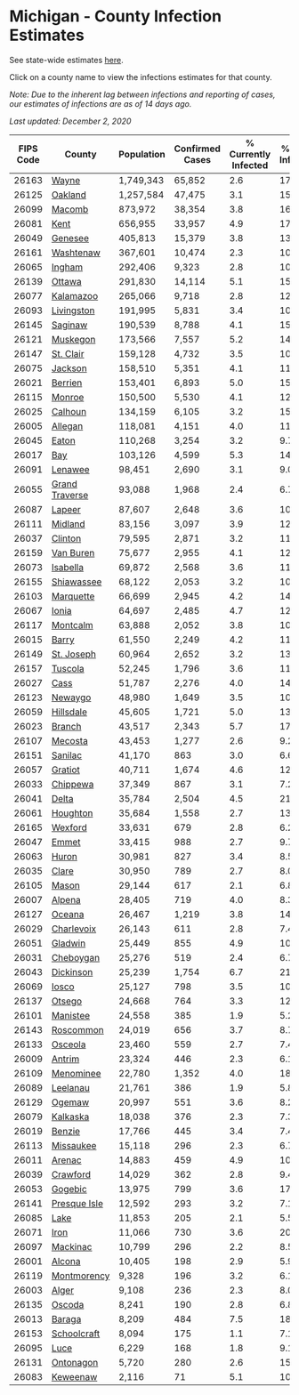 # Michigan - County Infection Estimates

See state-wide estimates [here](/infections/us-mi).

Click on a county name to view the infections estimates for that county.

*Note: Due to the inherent lag between infections and reporting of cases, our estimates of infections are as of 14 days ago.*

*Last updated: December 2, 2020*

|   FIPS Code |                           County |   Population |   Confirmed Cases |   % Currently Infected |   % Total Infected |
|-------------|----------------------------------|--------------|-------------------|------------------------|--------------------|
|       26163 |                   [Wayne](wayne) |    1,749,343 |            65,852 |                    2.6 |               17.2 |
|       26125 |               [Oakland](oakland) |    1,257,584 |            47,475 |                    3.1 |               15.4 |
|       26099 |                 [Macomb](macomb) |      873,972 |            38,354 |                    3.8 |               16.9 |
|       26081 |                     [Kent](kent) |      656,955 |            33,957 |                    4.9 |               17.2 |
|       26049 |               [Genesee](genesee) |      405,813 |            15,379 |                    3.8 |               13.9 |
|       26161 |           [Washtenaw](washtenaw) |      367,601 |            10,474 |                    2.3 |               10.5 |
|       26065 |                 [Ingham](ingham) |      292,406 |             9,323 |                    2.8 |               10.5 |
|       26139 |                 [Ottawa](ottawa) |      291,830 |            14,114 |                    5.1 |               15.5 |
|       26077 |           [Kalamazoo](kalamazoo) |      265,066 |             9,718 |                    2.8 |               12.0 |
|       26093 |         [Livingston](livingston) |      191,995 |             5,831 |                    3.4 |               10.4 |
|       26145 |               [Saginaw](saginaw) |      190,539 |             8,788 |                    4.1 |               15.9 |
|       26121 |             [Muskegon](muskegon) |      173,566 |             7,557 |                    5.2 |               14.6 |
|       26147 |           [St. Clair](st.-clair) |      159,128 |             4,732 |                    3.5 |               10.2 |
|       26075 |               [Jackson](jackson) |      158,510 |             5,351 |                    4.1 |               11.6 |
|       26021 |               [Berrien](berrien) |      153,401 |             6,893 |                    5.0 |               15.4 |
|       26115 |                 [Monroe](monroe) |      150,500 |             5,530 |                    4.1 |               12.4 |
|       26025 |               [Calhoun](calhoun) |      134,159 |             6,105 |                    3.2 |               15.0 |
|       26005 |               [Allegan](allegan) |      118,081 |             4,151 |                    4.0 |               11.3 |
|       26045 |                   [Eaton](eaton) |      110,268 |             3,254 |                    3.2 |                9.7 |
|       26017 |                       [Bay](bay) |      103,126 |             4,599 |                    5.3 |               14.6 |
|       26091 |               [Lenawee](lenawee) |       98,451 |             2,690 |                    3.1 |                9.0 |
|       26055 | [Grand Traverse](grand-traverse) |       93,088 |             1,968 |                    2.4 |                6.7 |
|       26087 |                 [Lapeer](lapeer) |       87,607 |             2,648 |                    3.6 |               10.1 |
|       26111 |               [Midland](midland) |       83,156 |             3,097 |                    3.9 |               12.1 |
|       26037 |               [Clinton](clinton) |       79,595 |             2,871 |                    3.2 |               11.9 |
|       26159 |           [Van Buren](van-buren) |       75,677 |             2,955 |                    4.1 |               12.4 |
|       26073 |             [Isabella](isabella) |       69,872 |             2,568 |                    3.6 |               11.7 |
|       26155 |         [Shiawassee](shiawassee) |       68,122 |             2,053 |                    3.2 |               10.4 |
|       26103 |           [Marquette](marquette) |       66,699 |             2,945 |                    4.2 |               14.1 |
|       26067 |                   [Ionia](ionia) |       64,697 |             2,485 |                    4.7 |               12.2 |
|       26117 |             [Montcalm](montcalm) |       63,888 |             2,052 |                    3.8 |               10.2 |
|       26015 |                   [Barry](barry) |       61,550 |             2,249 |                    4.2 |               11.4 |
|       26149 |         [St. Joseph](st.-joseph) |       60,964 |             2,652 |                    3.2 |               13.7 |
|       26157 |               [Tuscola](tuscola) |       52,245 |             1,796 |                    3.6 |               11.5 |
|       26027 |                     [Cass](cass) |       51,787 |             2,276 |                    4.0 |               14.0 |
|       26123 |               [Newaygo](newaygo) |       48,980 |             1,649 |                    3.5 |               10.7 |
|       26059 |           [Hillsdale](hillsdale) |       45,605 |             1,721 |                    5.0 |               13.2 |
|       26023 |                 [Branch](branch) |       43,517 |             2,343 |                    5.7 |               17.3 |
|       26107 |               [Mecosta](mecosta) |       43,453 |             1,277 |                    2.6 |                9.2 |
|       26151 |               [Sanilac](sanilac) |       41,170 |               863 |                    3.0 |                6.6 |
|       26057 |               [Gratiot](gratiot) |       40,711 |             1,674 |                    4.6 |               12.9 |
|       26033 |             [Chippewa](chippewa) |       37,349 |               867 |                    3.1 |                7.2 |
|       26041 |                   [Delta](delta) |       35,784 |             2,504 |                    4.5 |               21.8 |
|       26061 |             [Houghton](houghton) |       35,684 |             1,558 |                    2.7 |               13.3 |
|       26165 |               [Wexford](wexford) |       33,631 |               679 |                    2.8 |                6.2 |
|       26047 |                   [Emmet](emmet) |       33,415 |               988 |                    2.7 |                9.7 |
|       26063 |                   [Huron](huron) |       30,981 |               827 |                    3.4 |                8.5 |
|       26035 |                   [Clare](clare) |       30,950 |               789 |                    2.7 |                8.0 |
|       26105 |                   [Mason](mason) |       29,144 |               617 |                    2.1 |                6.8 |
|       26007 |                 [Alpena](alpena) |       28,405 |               719 |                    4.0 |                8.3 |
|       26127 |                 [Oceana](oceana) |       26,467 |             1,219 |                    3.8 |               14.9 |
|       26029 |         [Charlevoix](charlevoix) |       26,143 |               611 |                    2.8 |                7.4 |
|       26051 |               [Gladwin](gladwin) |       25,449 |               855 |                    4.9 |               10.6 |
|       26031 |           [Cheboygan](cheboygan) |       25,276 |               519 |                    2.4 |                6.7 |
|       26043 |           [Dickinson](dickinson) |       25,239 |             1,754 |                    6.7 |               21.9 |
|       26069 |                   [Iosco](iosco) |       25,127 |               798 |                    3.5 |               10.2 |
|       26137 |                 [Otsego](otsego) |       24,668 |               764 |                    3.3 |               12.0 |
|       26101 |             [Manistee](manistee) |       24,558 |               385 |                    1.9 |                5.2 |
|       26143 |           [Roscommon](roscommon) |       24,019 |               656 |                    3.7 |                8.7 |
|       26133 |               [Osceola](osceola) |       23,460 |               559 |                    2.7 |                7.4 |
|       26009 |                 [Antrim](antrim) |       23,324 |               446 |                    2.3 |                6.1 |
|       26109 |           [Menominee](menominee) |       22,780 |             1,352 |                    4.0 |               18.1 |
|       26089 |             [Leelanau](leelanau) |       21,761 |               386 |                    1.9 |                5.8 |
|       26129 |                 [Ogemaw](ogemaw) |       20,997 |               551 |                    3.6 |                8.2 |
|       26079 |             [Kalkaska](kalkaska) |       18,038 |               376 |                    2.3 |                7.3 |
|       26019 |                 [Benzie](benzie) |       17,766 |               445 |                    3.4 |                7.4 |
|       26113 |           [Missaukee](missaukee) |       15,118 |               296 |                    2.3 |                6.7 |
|       26011 |                 [Arenac](arenac) |       14,883 |               459 |                    4.9 |               10.1 |
|       26039 |             [Crawford](crawford) |       14,029 |               362 |                    2.8 |                9.4 |
|       26053 |               [Gogebic](gogebic) |       13,975 |               799 |                    3.6 |               17.9 |
|       26141 |     [Presque Isle](presque-isle) |       12,592 |               293 |                    3.2 |                7.1 |
|       26085 |                     [Lake](lake) |       11,853 |               205 |                    2.1 |                5.5 |
|       26071 |                     [Iron](iron) |       11,066 |               730 |                    3.6 |               20.2 |
|       26097 |             [Mackinac](mackinac) |       10,799 |               296 |                    2.2 |                8.5 |
|       26001 |                 [Alcona](alcona) |       10,405 |               198 |                    2.9 |                5.9 |
|       26119 |       [Montmorency](montmorency) |        9,328 |               196 |                    3.2 |                6.1 |
|       26003 |                   [Alger](alger) |        9,108 |               236 |                    2.3 |                8.0 |
|       26135 |                 [Oscoda](oscoda) |        8,241 |               190 |                    2.8 |                6.8 |
|       26013 |                 [Baraga](baraga) |        8,209 |               484 |                    7.5 |               18.7 |
|       26153 |       [Schoolcraft](schoolcraft) |        8,094 |               175 |                    1.1 |                7.1 |
|       26095 |                     [Luce](luce) |        6,229 |               168 |                    1.8 |                9.1 |
|       26131 |           [Ontonagon](ontonagon) |        5,720 |               280 |                    2.6 |               15.6 |
|       26083 |             [Keweenaw](keweenaw) |        2,116 |                71 |                    5.1 |               10.6 |